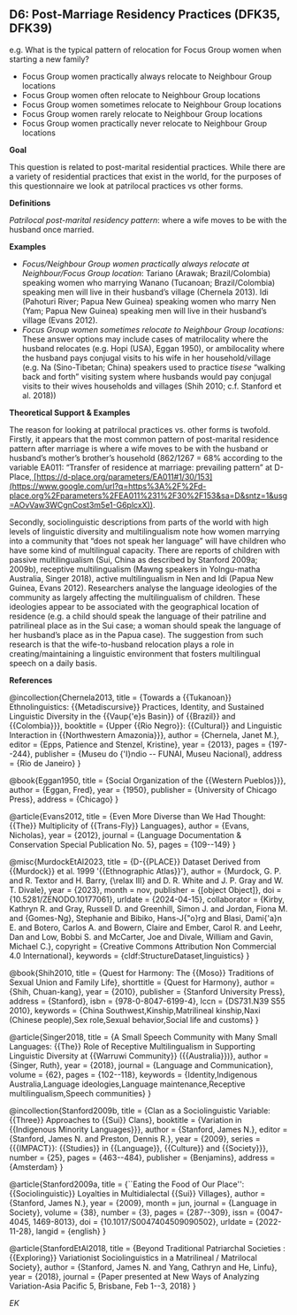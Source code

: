 
## D6: Post-Marriage Residency Practices (DFK35, DFK39)

e.g. What is the typical pattern of relocation for Focus Group women when starting a new family? 

- Focus Group women practically always relocate to Neighbour Group locations 
- Focus Group women often relocate to Neighbour Group locations 
- Focus Group women sometimes relocate to Neighbour Group locations 
- Focus Group women rarely relocate to Neighbour Group locations 
- Focus Group women practically never relocate to Neighbour Group locations 


**Goal**

This question is related to post-marital residential practices. While there are a variety of residential practices that exist in the world, for the purposes of this questionnaire we look at patrilocal practices vs other forms.



**Definitions**

*Patrilocal post-marital residency pattern*: where a wife moves to be with the husband once married.



**Examples**

- *Focus/Neighbour Group women practically always relocate at Neighbour/Focus Group location*: Tariano (Arawak; Brazil/Colombia) speaking women who marrying Wanano (Tucanoan; Brazil/Colombia) speaking men will live in their husband’s village (Chernela 2013). Idi (Pahoturi River; Papua New Guinea) speaking women who marry Nen (Yam; Papua New Guinea) speaking men will live in their husband’s village (Evans 2012).
- *Focus Group women sometimes relocate to Neighbour Group locations:* These answer options may include cases of matrilocality where the husband relocates (e.g. Hopi (USA), Eggan 1950), or ambilocality where the husband pays conjugal visits to his wife in her household/village (e.g. Na (Sino-Tibetan; China) speakers used to practice *tisese* “walking back and forth” visiting system where husbands would pay conjugal visits to their wives households and villages (Shih 2010; c.f. Stanford et al. 2018))




**Theoretical Support & Examples**

The reason for looking at patrilocal practices vs. other forms is twofold. Firstly, it appears that the most common pattern of post-marital residence pattern after marriage is where a wife moves to be with the husband or husband’s mother’s brother’s household (862/1267 = 68% according to the variable EA011: “Transfer of residence at marriage: prevailing pattern” at D-Place,[ ](https://www.google.com/url?q=https%3A%2F%2Fd-place.org%2Fparameters%2FEA011%231%2F30%2F153&sa=D&sntz=1&usg=AOvVaw3WCgnCost3m5e1-G6plcxX)[https://d-place.org/parameters/EA011#1/30/153](https://www.google.com/url?q=https%3A%2F%2Fd-place.org%2Fparameters%2FEA011%231%2F30%2F153&sa=D&sntz=1&usg=AOvVaw3WCgnCost3m5e1-G6plcxX)).



Secondly, sociolinguistic descriptions from parts of the world with high levels of linguistic diversity and multilingualism note how women marrying into a community that “does not speak her language” will have children who have some kind of multilingual capacity. There are reports of children with passive multilingualism (Sui, China as described by Stanford 2009a; 2009b), receptive multilingualism (Mawng speakers in Yolngu-matha Australia, Singer 2018), active multilingualism in Nen and Idi (Papua New Guinea, Evans 2012). Researchers analyse the language ideologies of the community as largely affecting the multilingualism of children. These ideologies appear to be associated with the geographical location of residence (e.g. a child should speak the language of their patriline and patrilineal place as in the Sui case; a woman should speak the language of her husband’s place as in the Papua case). The suggestion from such research is that the wife-to-husband relocation plays a role in creating/maintaining a linguistic environment that fosters multilingual speech on a daily basis.


**References**

@incollection{Chernela2013,
  title = {Towards a {{Tukanoan}} Ethnolinguistics: {{Metadiscursive}} Practices, Identity, and Sustained Linguistic Diversity in the {{Vaup{\'e}s Basin}} of {{Brazil}} and {{Colombia}}},
  booktitle = {Upper {{Rio Negro}}: {{Cultural}} and Linguistic Interaction in {{Northwestern Amazonia}}},
  author = {Chernela, Janet M.},
  editor = {Epps, Patience and Stenzel, Kristine},
  year = {2013},
  pages = {197--244},
  publisher = {Museu do {\'I}ndio -- FUNAI, Museu Nacional},
  address = {Rio de Janeiro}
}

@book{Eggan1950,
  title = {Social Organization of the {{Western Pueblos}}},
  author = {Eggan, Fred},
  year = {1950},
  publisher = {University of Chicago Press},
  address = {Chicago}
}

@article{Evans2012,
  title = {Even More Diverse than We Had Thought: {{The}} Multiplicity of {{Trans-Fly}} Languages},
  author = {Evans, Nicholas},
  year = {2012},
  journal = {Language Documentation \& Conservation Special Publication No. 5},
  pages = {109--149}
}

@misc{MurdockEtAl2023,
  title = {D-{{PLACE}} Dataset Derived from {{Murdock}} et al. 1999 '{{Ethnographic Atlas}}'},
  author = {Murdock, G. P. and R. Textor and H. Barry, {\relax III} and D. R. White and J. P. Gray and W. T. Divale},
  year = {2023},
  month = nov,
  publisher = {[object Object]},
  doi = {10.5281/ZENODO.10177061},
  urldate = {2024-04-15},
  collaborator = {Kirby, Kathryn R. and Gray, Russell D. and Greenhill, Simon J. and Jordan, Fiona M. and {Gomes-Ng}, Stephanie and Bibiko, Hans-J{\"o}rg and Blasi, Dami{\'a}n E. and Botero, Carlos A. and Bowern, Claire and Ember, Carol R. and Leehr, Dan and Low, Bobbi S. and McCarter, Joe and Divale, William and Gavin, Michael C.},
  copyright = {Creative Commons Attribution Non Commercial 4.0 International},
  keywords = {cldf:StructureDataset,linguistics}
}

@book{Shih2010,
  title = {Quest for Harmony: The {{Moso}} Traditions of Sexual Union and Family Life},
  shorttitle = {Quest for Harmony},
  author = {Shih, Chuan-kang},
  year = {2010},
  publisher = {Stanford University Press},
  address = {Stanford},
  isbn = {978-0-8047-6199-4},
  lccn = {DS731.N39 S55 2010},
  keywords = {China Southwest,Kinship,Matrilineal kinship,Naxi (Chinese people),Sex role,Sexual behavior,Social life and customs}
}

@article{Singer2018,
  title = {A Small Speech Community with Many Small Languages: {{The}} Role of Receptive Multilingualism in Supporting Linguistic Diversity at {{Warruwi Community}} ({{Australia}})},
  author = {Singer, Ruth},
  year = {2018},
  journal = {Language and Communication},
  volume = {62},
  pages = {102--118},
  keywords = {Identity,Indigenous Australia,Language ideologies,Language maintenance,Receptive multilingualism,Speech communities}
}

@incollection{Stanford2009b,
  title = {Clan as a Sociolinguistic Variable: {{Three}} Approaches to {{Sui}} Clans},
  booktitle = {Variation in {{Indigenous Minority Languages}}},
  author = {Stanford, James N.},
  editor = {Stanford, James N. and Preston, Dennis R.},
  year = {2009},
  series = {{{IMPACT}}: {{Studies}} in {{Language}}, {{Culture}} and {{Society}}},
  number = {25},
  pages = {463--484},
  publisher = {Benjamins},
  address = {Amsterdam}
}

@article{Stanford2009a,
  title = {``Eating the Food of Our Place'': {{Sociolinguistic}} Loyalties in Multidialectal {{Sui}} Villages},
  author = {Stanford, James N.},
  year = {2009},
  month = jun,
  journal = {Language in Society},
  volume = {38},
  number = {3},
  pages = {287--309},
  issn = {0047-4045, 1469-8013},
  doi = {10.1017/S0047404509090502},
  urldate = {2022-11-28},
  langid = {english}
}

@article{StanfordEtAl2018,
  title = {Beyond Traditional Patriarchal Societies : {{Exploring}} Variationist Sociolinguistics in a Matrilineal / Matrilocal Society},
  author = {Stanford, James N. and Yang, Cathryn and He, Linfu},
  year = {2018},
  journal = {Paper presented at New Ways of Analyzing Variation-Asia Pacific 5, Brisbane, Feb 1--3, 2018}
}

*EK*
